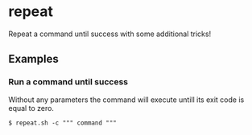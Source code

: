 # repeat
Repeat a command until success with some additional tricks!

## Examples

### Run a command until success

Without any parameters the command will execute untill its exit code is equal to zero. 

```
$ repeat.sh -c """ command """
```
